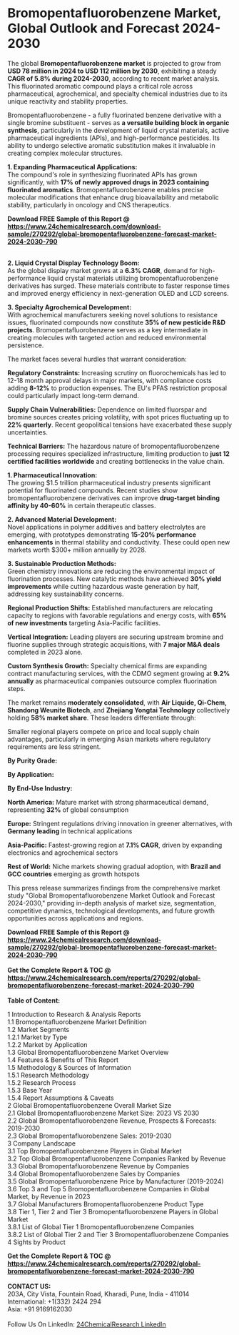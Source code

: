 <h1>Bromopentafluorobenzene Market, Global Outlook and Forecast 2024-2030</h1><p>The global <strong>Bromopentafluorobenzene market</strong> is projected to grow from <strong>USD 78 million in 2024 to USD 112 million by 2030</strong>, exhibiting a steady <strong>CAGR of 5.8% during 2024-2030</strong>, according to recent market analysis. This fluorinated aromatic compound plays a critical role across pharmaceutical, agrochemical, and specialty chemical industries due to its unique reactivity and stability properties.</p><p>Bromopentafluorobenzene - a fully fluorinated benzene derivative with a single bromine substituent - serves as <strong>a versatile building block in organic synthesis</strong>, particularly in the development of liquid crystal materials, active pharmaceutical ingredients (APIs), and high-performance pesticides. Its ability to undergo selective aromatic substitution makes it invaluable in creating complex molecular structures.</p><p><strong>1. Expanding Pharmaceutical Applications:</strong><br>
The compound's role in synthesizing fluorinated APIs has grown significantly, with <strong>17% of newly approved drugs in 2023 containing fluorinated aromatics</strong>. Bromopentafluorobenzene enables precise molecular modifications that enhance drug bioavailability and metabolic stability, particularly in oncology and CNS therapeutics.</p><div><b>Download FREE Sample of this Report @ 
            <a href="https://www.24chemicalresearch.com/download-sample/270292/global-bromopentafluorobenzene-forecast-market-2024-2030-790">
            https://www.24chemicalresearch.com/download-sample/270292/global-bromopentafluorobenzene-forecast-market-2024-2030-790</a></b></div><br><p><strong>2. Liquid Crystal Display Technology Boom:</strong><br>
As the global display market grows at a <strong>6.3% CAGR</strong>, demand for high-performance liquid crystal materials utilizing bromopentafluorobenzene derivatives has surged. These materials contribute to faster response times and improved energy efficiency in next-generation OLED and LCD screens.</p><p><strong>3. Specialty Agrochemical Development:</strong><br>
With agrochemical manufacturers seeking novel solutions to resistance issues, fluorinated compounds now constitute <strong>35% of new pesticide R&amp;D projects</strong>. Bromopentafluorobenzene serves as a key intermediate in creating molecules with targeted action and reduced environmental persistence.</p><p>The market faces several hurdles that warrant consideration:</p><p><strong>Regulatory Constraints:</strong> Increasing scrutiny on fluorochemicals has led to 12-18 month approval delays in major markets, with compliance costs adding <strong>8-12%</strong> to production expenses. The EU's PFAS restriction proposal could particularly impact long-term demand.</p><p><strong>Supply Chain Vulnerabilities:</strong> Dependence on limited fluorspar and bromine sources creates pricing volatility, with spot prices fluctuating up to <strong>22% quarterly</strong>. Recent geopolitical tensions have exacerbated these supply uncertainties.</p><p><strong>Technical Barriers:</strong> The hazardous nature of bromopentafluorobenzene processing requires specialized infrastructure, limiting production to <strong>just 12 certified facilities worldwide</strong> and creating bottlenecks in the value chain.</p><p><strong>1. Pharmaceutical Innovation:</strong><br>
The growing $1.5 trillion pharmaceutical industry presents significant potential for fluorinated compounds. Recent studies show bromopentafluorobenzene derivatives can improve <strong>drug-target binding affinity by 40-60%</strong> in certain therapeutic classes.</p><p><strong>2. Advanced Material Development:</strong><br>
Novel applications in polymer additives and battery electrolytes are emerging, with prototypes demonstrating <strong>15-20% performance enhancements</strong> in thermal stability and conductivity. These could open new markets worth $300+ million annually by 2028.</p><p><strong>3. Sustainable Production Methods:</strong><br>
Green chemistry innovations are reducing the environmental impact of fluorination processes. New catalytic methods have achieved <strong>30% yield improvements</strong> while cutting hazardous waste generation by half, addressing key sustainability concerns.</p><p><strong>Regional Production Shifts:</strong> Established manufacturers are relocating capacity to regions with favorable regulations and energy costs, with <strong>65% of new investments</strong> targeting Asia-Pacific facilities.</p><p><strong>Vertical Integration:</strong> Leading players are securing upstream bromine and fluorine supplies through strategic acquisitions, with <strong>7 major M&amp;A deals</strong> completed in 2023 alone.</p><p><strong>Custom Synthesis Growth:</strong> Specialty chemical firms are expanding contract manufacturing services, with the CDMO segment growing at <strong>9.2% annually</strong> as pharmaceutical companies outsource complex fluorination steps.</p><p>The market remains <strong>moderately consolidated</strong>, with <strong>Air Liquide, Qi-Chem, Shandong Weunite Biotech</strong>, and <strong>Zhejiang Yongtai Technology</strong> collectively holding <strong>58% market share</strong>. These leaders differentiate through:</p><p>Smaller regional players compete on price and local supply chain advantages, particularly in emerging Asian markets where regulatory requirements are less stringent.</p><p><strong>By Purity Grade:</strong></p><p><strong>By Application:</strong></p><p><strong>By End-Use Industry:</strong></p><p><strong>North America:</strong> Mature market with strong pharmaceutical demand, representing <strong>32%</strong> of global consumption</p><p><strong>Europe:</strong> Stringent regulations driving innovation in greener alternatives, with <strong>Germany leading</strong> in technical applications</p><p><strong>Asia-Pacific:</strong> Fastest-growing region at <strong>7.1% CAGR</strong>, driven by expanding electronics and agrochemical sectors</p><p><strong>Rest of World:</strong> Niche markets showing gradual adoption, with <strong>Brazil and GCC countries</strong> emerging as growth hotspots</p><p>This press release summarizes findings from the comprehensive market study "Global Bromopentafluorobenzene Market Outlook and Forecast 2024-2030," providing in-depth analysis of market size, segmentation, competitive dynamics, technological developments, and future growth opportunities across applications and regions.</p><div><b>Download FREE Sample of this Report @ 
            <a href="https://www.24chemicalresearch.com/download-sample/270292/global-bromopentafluorobenzene-forecast-market-2024-2030-790">
            https://www.24chemicalresearch.com/download-sample/270292/global-bromopentafluorobenzene-forecast-market-2024-2030-790</a></b></div><br><div><b>Get the Complete Report & TOC @ 
            <a href="https://www.24chemicalresearch.com/reports/270292/global-bromopentafluorobenzene-forecast-market-2024-2030-790">
            https://www.24chemicalresearch.com/reports/270292/global-bromopentafluorobenzene-forecast-market-2024-2030-790</a></b></div><br>
            <b>Table of Content:</b><p>1 Introduction to Research & Analysis Reports<br />
    1.1 Bromopentafluorobenzene Market Definition<br />
    1.2 Market Segments<br />
        1.2.1 Market by Type<br />
        1.2.2 Market by Application<br />
    1.3 Global Bromopentafluorobenzene Market Overview<br />
    1.4 Features & Benefits of This Report<br />
    1.5 Methodology & Sources of Information<br />
        1.5.1 Research Methodology<br />
        1.5.2 Research Process<br />
        1.5.3 Base Year<br />
        1.5.4 Report Assumptions & Caveats<br />
2 Global Bromopentafluorobenzene Overall Market Size<br />
    2.1 Global Bromopentafluorobenzene Market Size: 2023 VS 2030<br />
    2.2 Global Bromopentafluorobenzene Revenue, Prospects & Forecasts: 2019-2030<br />
    2.3 Global Bromopentafluorobenzene Sales: 2019-2030<br />
3 Company Landscape<br />
    3.1 Top Bromopentafluorobenzene Players in Global Market<br />
    3.2 Top Global Bromopentafluorobenzene Companies Ranked by Revenue<br />
    3.3 Global Bromopentafluorobenzene Revenue by Companies<br />
    3.4 Global Bromopentafluorobenzene Sales by Companies<br />
    3.5 Global Bromopentafluorobenzene Price by Manufacturer (2019-2024)<br />
    3.6 Top 3 and Top 5 Bromopentafluorobenzene Companies in Global Market, by Revenue in 2023<br />
    3.7 Global Manufacturers Bromopentafluorobenzene Product Type<br />
    3.8 Tier 1, Tier 2 and Tier 3 Bromopentafluorobenzene Players in Global Market<br />
        3.8.1 List of Global Tier 1 Bromopentafluorobenzene Companies<br />
        3.8.2 List of Global Tier 2 and Tier 3 Bromopentafluorobenzene Companies<br />
4 Sights by Product</p><div><b>Get the Complete Report & TOC @ 
            <a href="https://www.24chemicalresearch.com/reports/270292/global-bromopentafluorobenzene-forecast-market-2024-2030-790">
            https://www.24chemicalresearch.com/reports/270292/global-bromopentafluorobenzene-forecast-market-2024-2030-790</a></b></div><br><b>CONTACT US:</b><br>
            203A, City Vista, Fountain Road, Kharadi, Pune, India - 411014<br>
            International: +1(332) 2424 294<br>
            Asia: +91 9169162030 <br><br>
            Follow Us On LinkedIn: <a href="https://www.linkedin.com/company/24chemicalresearch/">24ChemicalResearch LinkedIn</a>